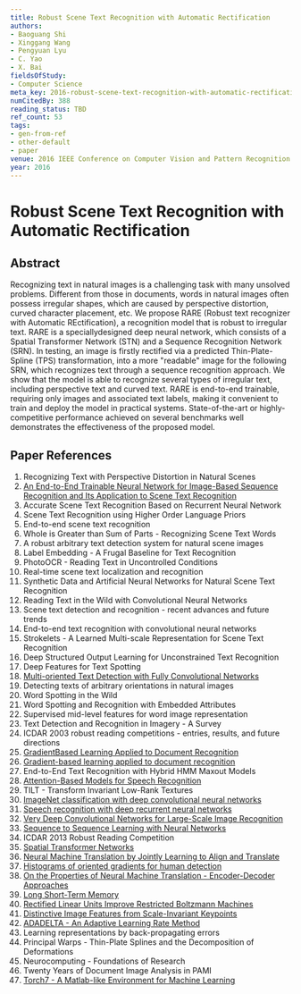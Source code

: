 ```yaml
---
title: Robust Scene Text Recognition with Automatic Rectification
authors:
- Baoguang Shi
- Xinggang Wang
- Pengyuan Lyu
- C. Yao
- X. Bai
fieldsOfStudy:
- Computer Science
meta_key: 2016-robust-scene-text-recognition-with-automatic-rectification
numCitedBy: 388
reading_status: TBD
ref_count: 53
tags:
- gen-from-ref
- other-default
- paper
venue: 2016 IEEE Conference on Computer Vision and Pattern Recognition (CVPR)
year: 2016
---
```


# Robust Scene Text Recognition with Automatic Rectification

## Abstract

Recognizing text in natural images is a challenging task with many unsolved problems. Different from those in documents, words in natural images often possess irregular shapes, which are caused by perspective distortion, curved character placement, etc. We propose RARE (Robust text recognizer with Automatic REctification), a recognition model that is robust to irregular text. RARE is a speciallydesigned deep neural network, which consists of a Spatial Transformer Network (STN) and a Sequence Recognition Network (SRN). In testing, an image is firstly rectified via a predicted Thin-Plate-Spline (TPS) transformation, into a more "readable" image for the following SRN, which recognizes text through a sequence recognition approach. We show that the model is able to recognize several types of irregular text, including perspective text and curved text. RARE is end-to-end trainable, requiring only images and associated text labels, making it convenient to train and deploy the model in practical systems. State-of-the-art or highly-competitive performance achieved on several benchmarks well demonstrates the effectiveness of the proposed model.

## Paper References

1. Recognizing Text with Perspective Distortion in Natural Scenes
2. [An End-to-End Trainable Neural Network for Image-Based Sequence Recognition and Its Application to Scene Text Recognition](2017-an-end-to-end-trainable-neural-network-for-image-based-sequence-recognition-and-its-application-to-scene-text-recognition)
3. Accurate Scene Text Recognition Based on Recurrent Neural Network
4. Scene Text Recognition using Higher Order Language Priors
5. End-to-end scene text recognition
6. Whole is Greater than Sum of Parts - Recognizing Scene Text Words
7. A robust arbitrary text detection system for natural scene images
8. Label Embedding - A Frugal Baseline for Text Recognition
9. PhotoOCR - Reading Text in Uncontrolled Conditions
10. Real-time scene text localization and recognition
11. Synthetic Data and Artificial Neural Networks for Natural Scene Text Recognition
12. Reading Text in the Wild with Convolutional Neural Networks
13. Scene text detection and recognition - recent advances and future trends
14. End-to-end text recognition with convolutional neural networks
15. Strokelets - A Learned Multi-scale Representation for Scene Text Recognition
16. Deep Structured Output Learning for Unconstrained Text Recognition
17. Deep Features for Text Spotting
18. [Multi-oriented Text Detection with Fully Convolutional Networks](2016-multi-oriented-text-detection-with-fully-convolutional-networks)
19. Detecting texts of arbitrary orientations in natural images
20. Word Spotting in the Wild
21. Word Spotting and Recognition with Embedded Attributes
22. Supervised mid-level features for word image representation
23. Text Detection and Recognition in Imagery - A Survey
24. ICDAR 2003 robust reading competitions - entries, results, and future directions
25. [GradientBased Learning Applied to Document Recognition](2001-gradientbased-learning-applied-to-document-recognition)
26. [Gradient-based learning applied to document recognition](1998-lenet5.md)
27. End-to-End Text Recognition with Hybrid HMM Maxout Models
28. [Attention-Based Models for Speech Recognition](2015-attention-based-models-for-speech-recognition)
29. TILT - Transform Invariant Low-Rank Textures
30. [ImageNet classification with deep convolutional neural networks](2012-imagenet-classification-with-deep-convolutional-neural-networks)
31. [Speech recognition with deep recurrent neural networks](2013-speech-recognition-with-deep-recurrent-neural-networks)
32. [Very Deep Convolutional Networks for Large-Scale Image Recognition](2015-very-deep-convolutional-networks-for-large-scale-image-recognition)
33. [Sequence to Sequence Learning with Neural Networks](2014-sequence-to-sequence-learning-with-neural-networks)
34. ICDAR 2013 Robust Reading Competition
35. [Spatial Transformer Networks](2015-spatial-transformer-networks)
36. [Neural Machine Translation by Jointly Learning to Align and Translate](2015-neural-machine-translation-by-jointly-learning-to-align-and-translate)
37. [Histograms of oriented gradients for human detection](2005-histograms-of-oriented-gradients-for-human-detection)
38. [On the Properties of Neural Machine Translation - Encoder-Decoder Approaches](2014-on-the-properties-of-neural-machine-translation-encoder-decoder-approaches)
39. [Long Short-Term Memory](1997-long-short-term-memory)
40. [Rectified Linear Units Improve Restricted Boltzmann Machines](2010-rectified-linear-units-improve-restricted-boltzmann-machines)
41. [Distinctive Image Features from Scale-Invariant Keypoints](2004-distinctive-image-features-from-scale-invariant-keypoints)
42. [ADADELTA - An Adaptive Learning Rate Method](2012-adadelta-an-adaptive-learning-rate-method)
43. Learning representations by back-propagating errors
44. Principal Warps - Thin-Plate Splines and the Decomposition of Deformations
45. Neurocomputing - Foundations of Research
46. Twenty Years of Document Image Analysis in PAMI
47. [Torch7 - A Matlab-like Environment for Machine Learning](2011-torch7-a-matlab-like-environment-for-machine-learning)
